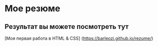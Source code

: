 # Мое резюме

## Результат вы можете посмотреть тут

[Моя первая работа в HTML & CSS] (https://barleozi.github.io/rezume/)
